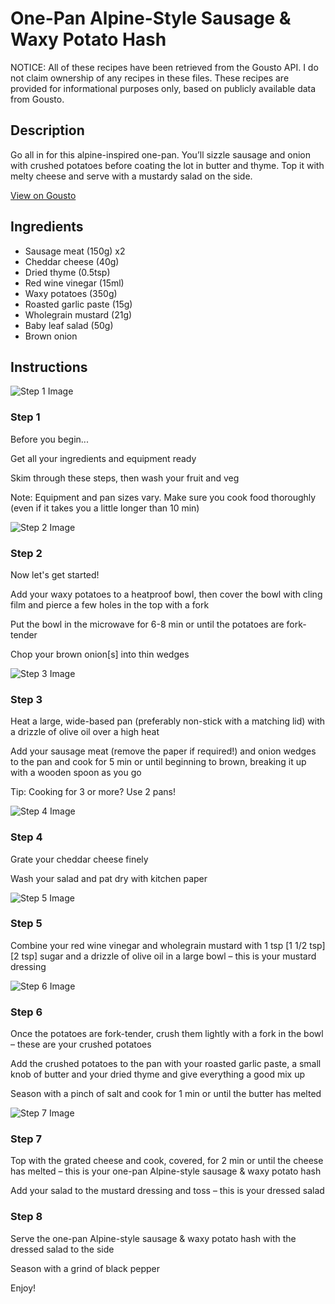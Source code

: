 # One-Pan Alpine-Style Sausage & Waxy Potato Hash

NOTICE: All of these recipes have been retrieved from the Gousto API. I do not claim ownership of any recipes in these files. These recipes are provided for informational purposes only, based on publicly available data from Gousto.

## Description

Go all in for this alpine-inspired one-pan. You’ll sizzle sausage and onion with crushed potatoes before coating the lot in butter and thyme. Top it with melty cheese and serve with a mustardy salad on the side.

[View on Gousto](https://www.gousto.co.uk/recipes/cookbook/one-pan-alpine-style-sausage-waxy-potato-hash)

## Ingredients

- Sausage meat (150g) x2
- Cheddar cheese (40g)
- Dried thyme (0.5tsp)
- Red wine vinegar (15ml)
- Waxy potatoes (350g)
- Roasted garlic paste (15g)
- Wholegrain mustard (21g)
- Baby leaf salad (50g)
- Brown onion

## Instructions

![Step 1 Image](https://production-media.gousto.co.uk/cms/recipe-step-image/Step-1-1693826039920-x200.jpg)

### Step 1

Before you begin...

Get all your ingredients and equipment ready

Skim through these steps, then wash your fruit and veg

Note: Equipment and pan sizes vary. Make sure you cook food thoroughly (even if it takes you a little longer than 10 min)

![Step 2 Image](https://production-media.gousto.co.uk/cms/recipe-step-image/Step-2-1693826042988-x200.jpg)

### Step 2

Now let's get started!

Add your waxy potatoes to a heatproof bowl, then cover the bowl with cling film and pierce a few holes in the top with a fork

Put the bowl in the microwave for 6-8 min<span class="text-danger"> </span>or until the potatoes are fork-tender

Chop your brown onion[s] into thin wedges

![Step 3 Image](https://production-media.gousto.co.uk/cms/recipe-step-image/Step-3-1693826045403-x200.jpg)

### Step 3

Heat a large, wide-based pan (preferably non-stick with a matching lid) with a drizzle of olive oil over a high heat

Add your sausage meat (remove the paper if required!) and onion wedges to the pan and cook for 5 min or until beginning to brown, breaking it up with a wooden spoon as you go

Tip: Cooking for 3 or more? Use 2 pans!

![Step 4 Image](https://production-media.gousto.co.uk/cms/recipe-step-image/Step-4-1693826048071-x200.jpg)

### Step 4

Grate your cheddar cheese finely

Wash your salad and pat dry with kitchen paper

![Step 5 Image](https://production-media.gousto.co.uk/cms/recipe-step-image/Step-5-1693826050669-x200.jpg)

### Step 5

Combine your red wine vinegar and wholegrain mustard with 1 tsp <span class="text-purple">[1 1/2 tsp] </span><span class="text-danger">[2 tsp] </span>sugar and a drizzle of<span class="text-danger"> </span>olive oil in a large bowl – this is your mustard dressing

![Step 6 Image](https://production-media.gousto.co.uk/cms/recipe-step-image/Step-6-1693826053238-x200.jpg)

### Step 6

Once the potatoes are fork-tender, crush them lightly with a fork in the bowl – these are your crushed potatoes

Add the crushed potatoes to the pan with your roasted garlic paste, a small knob of butter and your dried thyme and give everything a good mix up

Season with a pinch of salt and cook for 1 min or until the butter has melted

![Step 7 Image](https://production-media.gousto.co.uk/cms/recipe-step-image/Step-7-1693826056733-x200.jpg)

### Step 7

Top with the grated cheese and cook, covered, for 2 min or until the cheese has melted – this is your one-pan Alpine-style sausage & waxy potato hash

Add your salad to the mustard dressing and toss – this is your dressed salad

### Step 8

Serve the one-pan Alpine-style sausage & waxy potato hash with the dressed salad to the side

Season with a grind of black pepper

Enjoy!

